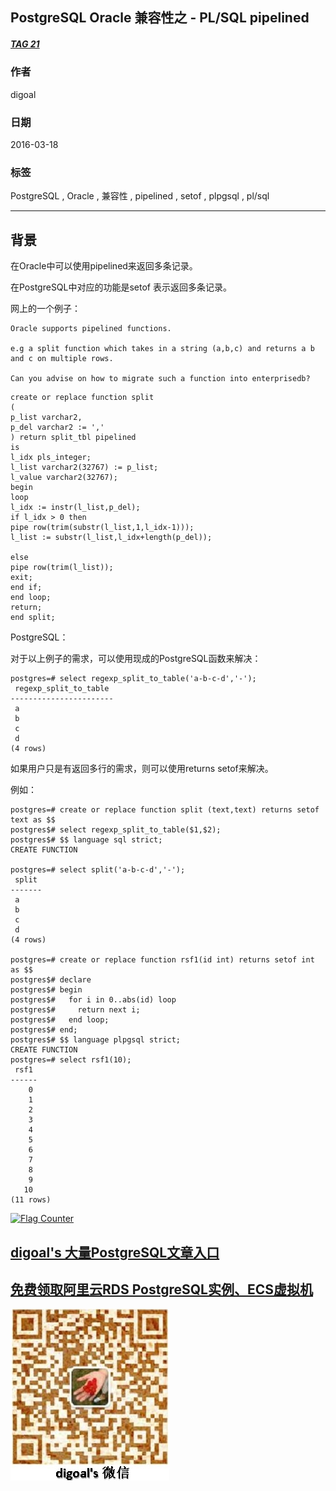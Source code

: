 ## PostgreSQL Oracle 兼容性之 - PL/SQL pipelined   
##### [TAG 21](../class/21.md)
               
### 作者               
digoal                
                  
### 日期                
2016-03-18                                           
                
### 标签                                                                                                                                
PostgreSQL , Oracle , 兼容性 , pipelined , setof , plpgsql , pl/sql   
              
----                
              
## 背景        
在Oracle中可以使用pipelined来返回多条记录。  
  
在PostgreSQL中对应的功能是setof 表示返回多条记录。  
  
网上的一个例子：  
  
```  
Oracle supports pipelined functions.   
  
e.g a split function which takes in a string (a,b,c) and returns a b and c on multiple rows.   
  
Can you advise on how to migrate such a function into enterprisedb?  
```  
  
```  
create or replace function split   
(   
p_list varchar2,   
p_del varchar2 := ','   
) return split_tbl pipelined   
is   
l_idx pls_integer;   
l_list varchar2(32767) := p_list;   
l_value varchar2(32767);   
begin   
loop   
l_idx := instr(l_list,p_del);   
if l_idx > 0 then   
pipe row(trim(substr(l_list,1,l_idx-1)));   
l_list := substr(l_list,l_idx+length(p_del));   
  
else   
pipe row(trim(l_list));   
exit;   
end if;   
end loop;   
return;   
end split;  
```  
  
PostgreSQL：  
  
对于以上例子的需求，可以使用现成的PostgreSQL函数来解决：  
  
```  
postgres=# select regexp_split_to_table('a-b-c-d','-');  
 regexp_split_to_table   
-----------------------  
 a  
 b  
 c  
 d  
(4 rows)  
```  
  
如果用户只是有返回多行的需求，则可以使用returns setof来解决。  
  
例如：  
  
```  
postgres=# create or replace function split (text,text) returns setof text as $$  
postgres$# select regexp_split_to_table($1,$2);  
postgres$# $$ language sql strict;  
CREATE FUNCTION  
  
postgres=# select split('a-b-c-d','-');  
 split   
-------  
 a  
 b  
 c  
 d  
(4 rows)  
  
postgres=# create or replace function rsf1(id int) returns setof int as $$  
postgres$# declare  
postgres$# begin  
postgres$#   for i in 0..abs(id) loop  
postgres$#     return next i;  
postgres$#   end loop;  
postgres$# end;  
postgres$# $$ language plpgsql strict;  
CREATE FUNCTION  
postgres=# select rsf1(10);  
 rsf1   
------  
    0  
    1  
    2  
    3  
    4  
    5  
    6  
    7  
    8  
    9  
   10  
(11 rows)  
```  
  
                                                                            
                                 
  
<a rel="nofollow" href="http://info.flagcounter.com/h9V1"  ><img src="http://s03.flagcounter.com/count/h9V1/bg_FFFFFF/txt_000000/border_CCCCCC/columns_2/maxflags_12/viewers_0/labels_0/pageviews_0/flags_0/"  alt="Flag Counter"  border="0"  ></a>  
  
  
  
  
  
  
## [digoal's 大量PostgreSQL文章入口](https://github.com/digoal/blog/blob/master/README.md "22709685feb7cab07d30f30387f0a9ae")
  
  
## [免费领取阿里云RDS PostgreSQL实例、ECS虚拟机](https://free.aliyun.com/ "57258f76c37864c6e6d23383d05714ea")
  
  
![digoal's weixin](../pic/digoal_weixin.jpg "f7ad92eeba24523fd47a6e1a0e691b59")
  
